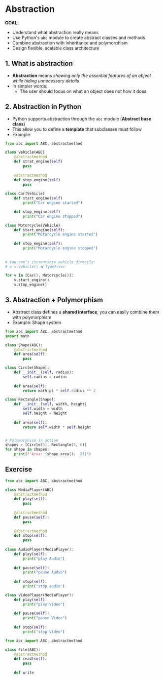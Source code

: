# Abstraction 

**GOAL**:
- Understand what abstraction really means
- Use Python's `abc` module to create abstract classes and methods 
- Combine abstraction with inheritance and polymorphism
- Design flexible, scalable class architecture
## 1. What is abstraction

- **Abstraction** means *showing only the essential features of an object while hiding unnecessary details*
- In simpler words: 
	- The user should focus on what an object does not how it does 
## 2. Abstraction in Python

- Python supports abstraction through the `abc` module (**Abstract base class**)
- This allow you to define a **template** that subclasses must follow
- Example:
```python
from abc import ABC, abstractmethod

class Vehicle(ABC)
	@abstractmethod
	def strat_engine(self)
		pass
	
	@abstractmethod
	def stop_engine(self)
		pass
		
class Car(Vehicle)
	def start_engine(self)
		print("Car engine started")

	def stop_engine(self)
		print("Car engine stopped")

class Motorcycle(Vehicle)
	def start_engine(self):
		print("Motorcycle engine started")
	
	def stop_engine(self):
		print("Motorcycle engine stopped")
		
		
# You can’t instantiate Vehicle directly:
# v = Vehicle() ❌ TypeError

for v in [Car(), Motorcycle()]:
    v.start_engine()
    v.stop_engine()
```

## 3.  Abstraction + Polymorphism

- Abstract class defines a **shared interface**, you can easily combine them with polymorphism
- Example: Shape system
```python
from abc import ABC, abstractmethod
import math

class Shape(ABC):
	@abstractmethod
	def area(self):
		pass

class Circle(Shape):
	def __init__(self, radius):
		self.radius = radius
	
	def area(self):
		return math.pi * self.radius ** 2

class Rectangle(Shape):
	def __init__(self, width, height)
		self.width = width
		self.height = height
		
	def area(self):
		return self.width * self.height


# Polymorphism in action
shapes = [Circle(5), Rectangle(4, 6)]
for shape in shapes:
	print(f"Area: {shape.area(): .2f}")
```

## Exercise

```python
from abc import ABC, abstractmethod

class MediaPlayer(ABC)
	@abstractmethod
	def play(self):
		pass
	
	@abstractmethod
	def pause(self):
		pass
		
	@abstractmethod
	def stop(self):
		pass
	
class AudioPlayer(MediaPlayer):
	def play(self):
		print("play Audio")
		
	def pause(self):
		print("pause Audio")
	
	def stop(self):
		print("stop audio")

class VideoPlayer(MediaPlayer):
	def play(self):
		print("play Video")
	
	def pause(self):
		print("pause Video")
	
	def stop(self):
		print("stop Video")
```

```python
from abc import ABC, abstractmethod

class File(ABC):
	@abstractmethod
	def read(self):
		pass
	
	def write
```